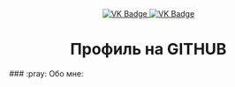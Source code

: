 <div id="badges" align ="center">
  <a href= "https://vk.com/astapova2017">
    <img src = "https://img.shields.io/badge/VK-blue?style=for-the-badge&logo=VK&logoColor=white" alt="VK Badge"/>
</a>

<a href= "https://mail.google.com/mail/u/0/#inbox">
  <img src = "https://img.shields.io/badge/EMAIL-red?style=for-the-badge&logo=Gmail&logoColor-white" alt="VK Badge"/>
</a>
</div>

<div id="viewprof" align ="center">
  <img src = "https://komarev.com/ghpvc/?username=AstapovaEA&style=flat-square&color=blue" alt=""/>
</div>

<div id-"heythere" align ="center">
<h1> Профиль на GITHUB </h1>
</div>

<div aling="left">
### :pray: Обо мне:
